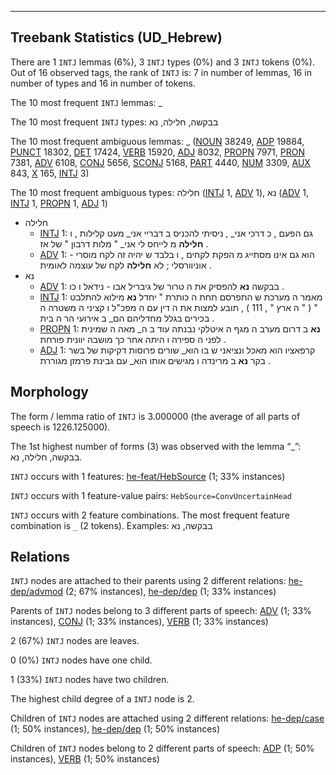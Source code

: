 

--------------------------------------------------------------------------------

## Treebank Statistics (UD_Hebrew)

There are 1 `INTJ` lemmas (6%), 3 `INTJ` types (0%) and 3 `INTJ` tokens (0%).
Out of 16 observed tags, the rank of `INTJ` is: 7 in number of lemmas, 16 in number of types and 16 in number of tokens.

The 10 most frequent `INTJ` lemmas: _

The 10 most frequent `INTJ` types:  בבקשה, חלילה, נא

The 10 most frequent ambiguous lemmas: _ ([NOUN]() 38249, [ADP]() 19884, [PUNCT]() 18302, [DET]() 17424, [VERB]() 15920, [ADJ]() 8032, [PROPN]() 7971, [PRON]() 7381, [ADV]() 6108, [CONJ]() 5656, [SCONJ]() 5168, [PART]() 4440, [NUM]() 3309, [AUX]() 843, [X]() 165, [INTJ]() 3)

The 10 most frequent ambiguous types:  חלילה ([INTJ]() 1, [ADV]() 1), נא ([ADV]() 1, [INTJ]() 1, [PROPN]() 1, [ADJ]() 1)


* חלילה
  * [INTJ]() 1: גם הפעם , כ דרכי אני_ , ניסיתי להכניס ב דבריי אני_ מעט קלילות , ו <b>חלילה</b> מ לייחס לי אני_ " מלות דרבון " של אז .
  * [ADV]() 1: הוא גם אינו מסתייג מ הפקת לקחים , ו בלבד ש יהיה זה לקח מוסרי - אוניוורסלי ; לא <b>חלילה</b> לקח של עוצמה לאומית .
* נא
  * [ADV]() 1: בבקשה <b>נא</b> להפסיק את ה טרור של גיבריל אבו - נידאל ו כו .
  * [INTJ]() 1: מאמר ה מערכת ש התפרסם תחת ה כותרת " יחדל <b>נא</b> מילוא להתלבט " ( " ה ארץ " , 111 ) , תובע למצות את ה דין עם ה מפכ"ל ו קציני ה משטרה ה בכירים בגלל מחדליהם הם_ ב אירועי הר ה בית .
  * [PROPN]() 1: <b>נא</b> ב דרום מערב ה מגף ה איטלקי נבנתה עוד ב ה_ מאה ה שמינית לפני ה ספירה ו היתה אחר כך מושבה יוונית פורחת .
  * [ADJ]() 1: קרפאציו הוא מאכל ונציאני ש בו הוא_ שורים פרוסות דקיקות של בשר בקר <b>נא</b> ב מרינדה ו מגישים אותו הוא_ עם גבינת פרמזן מגוררת .

## Morphology

The form / lemma ratio of `INTJ` is 3.000000 (the average of all parts of speech is 1226.125000).

The 1st highest number of forms (3) was observed with the lemma “_”: בבקשה, חלילה, נא.

`INTJ` occurs with 1 features: [he-feat/HebSource]() (1; 33% instances)

`INTJ` occurs with 1 feature-value pairs: `HebSource=ConvUncertainHead`

`INTJ` occurs with 2 feature combinations.
The most frequent feature combination is `_` (2 tokens).
Examples: בבקשה, נא


## Relations

`INTJ` nodes are attached to their parents using 2 different relations: [he-dep/advmod]() (2; 67% instances), [he-dep/dep]() (1; 33% instances)

Parents of `INTJ` nodes belong to 3 different parts of speech: [ADV]() (1; 33% instances), [CONJ]() (1; 33% instances), [VERB]() (1; 33% instances)

2 (67%) `INTJ` nodes are leaves.

0 (0%) `INTJ` nodes have one child.

1 (33%) `INTJ` nodes have two children.

The highest child degree of a `INTJ` node is 2.

Children of `INTJ` nodes are attached using 2 different relations: [he-dep/case]() (1; 50% instances), [he-dep/dep]() (1; 50% instances)

Children of `INTJ` nodes belong to 2 different parts of speech: [ADP]() (1; 50% instances), [VERB]() (1; 50% instances)

